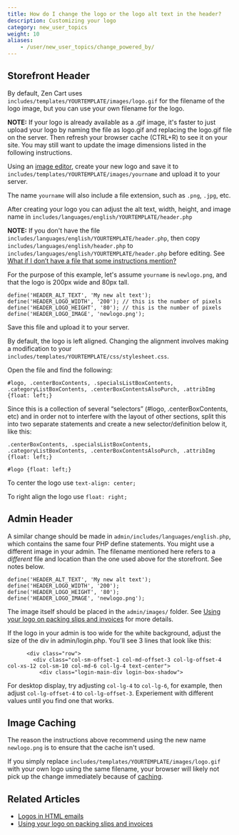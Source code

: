 ```yaml
---
title: How do I change the logo or the logo alt text in the header?
description: Customizing your logo 
category: new_user_topics
weight: 10
aliases: 
    - /user/new_user_topics/change_powered_by/
---
```


## Storefront Header 

By default, Zen Cart uses `includes/templates/YOURTEMPLATE/images/logo.gif` for the filename of the logo image, but you can use your own filename for the logo.

**NOTE:** If your logo is already available as a .gif image, it's faster to just upload your logo by naming the file as logo.gif and replacing the logo.gif file on the server. Then refresh your browser cache (CTRL+R) to see it on your site. You may still want to update the image dimensions listed in the following instructions.

Using an [image editor](/user/first_steps/useful_tools/#graphics-editors), create your new logo and save it to `includes/templates/YOURTEMPLATE/images/yourname` and upload it to your server.

The name `yourname` will also include a file extension, such as `.png`, `.jpg`, etc. 

After creating your logo you can adjust the alt text, width, height, and image name in `includes/languages/english/YOURTEMPLATE/header.php`

**NOTE:** If you don't have the file `includes/languages/english/YOURTEMPLATE/header.php`, then copy `includes/languages/english/header.php` to `includes/languages/english/YOURTEMPLATE/header.php` before editing.  See [What if I don’t have a file that some instructions mention?](/user/new_user_topics/no_such_file/)

For the purpose of this example, let's assume `yourname` is `newlogo.png`, and that the logo is 200px wide and 80px tall.

```
define('HEADER_ALT_TEXT', 'My new alt text');
define('HEADER_LOGO_WIDTH', '200'); // this is the number of pixels
define('HEADER_LOGO_HEIGHT', '80'); // this is the number of pixels
define('HEADER_LOGO_IMAGE', 'newlogo.png');
```

Save this file and upload it to your server. 

By default, the logo is left aligned. Changing the alignment involves making a modification to your `includes/templates/YOURTEMPLATE/css/stylesheet.css`. 

Open the file and find the following:

```
#logo, .centerBoxContents, .specialsListBoxContents, .categoryListBoxContents, .centerBoxContentsAlsoPurch, .attribImg {float: left;}
```

Since this is a collection of several “selectors” (#logo, .centerBoxContents, etc) and in order not to interfere with the layout of other sections, split this into two separate statements and create a new selector/definition below it, like this:

```
.centerBoxContents, .specialsListBoxContents, .categoryListBoxContents, .centerBoxContentsAlsoPurch, .attribImg {float: left;}

#logo {float: left;}
```

To center the logo use `text-align: center;`

To right align the logo use `float: right;`

## Admin Header 
A similar change should be made in `admin/includes/languages/english.php`, which contains the same four PHP define statements. You might use a different image in your admin. The filename mentioned here refers to a *different* file and location than the one used above for the storefront. See notes below.

```
define('HEADER_ALT_TEXT', 'My new alt text');
define('HEADER_LOGO_WIDTH', '200');
define('HEADER_LOGO_HEIGHT', '80');
define('HEADER_LOGO_IMAGE', 'newlogo.png');
```

The image itself should be placed in the `admin/images/` folder.
See [Using your logo on packing slips and invoices](/user/orders/high_res_logo) for more details.

If the logo in your admin is too wide for the white background, adjust the size of the div in admin/login.php. You'll see 3 lines that look like this:

```
      <div class="row">
        <div class="col-sm-offset-1 col-md-offset-3 col-lg-offset-4 col-xs-12 col-sm-10 col-md-6 col-lg-4 text-center">
          <div class="login-main-div login-box-shadow">
```

For desktop display, try adjusting `col-lg-4` to `col-lg-6`, for example, then adjust `col-lg-offset-4` to `col-lg-offset-3`.  Experiement with different values until you find one that works.

## Image Caching 

The reason the instructions above recommend using the new name `newlogo.png` is to ensure that the cache isn't used.

If you simply replace `includes/templates/YOURTEMPLATE/images/logo.gif` with your own logo using the same filename, your browser will likely not pick up the change immediately because of [caching](/user/new_user_topics/browser_caching/). 

## Related Articles 
- [Logos in HTML emails](/user/email/logo/) 
- [Using your logo on packing slips and invoices](/user/orders/high_res_logo)
